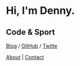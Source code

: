 # Hi, I'm Denny.

## Code & Sport

[Blog](http://www.dennydeng.com/blog) /
[GitHub](https://github.com/idennydeng) /
[Twitte](https://twitter.com/idennydeng)

[About](https://about.me/idennydeng) |
[Contact](mailto:i@dennydeng.com)
